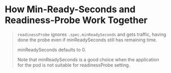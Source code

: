 # How Min-Ready-Seconds and Readiness-Probe Work Together

> `readinessProbe` ignores `.spec.minReadySeconds` and gets traffic, 
> having done the probe even if minReadySeconds still has remaining time.
> 
> minReadySeconds defaults to 0.
> 
> Note that minReadySeconds is a good choice 
> when the application for the pod is not suitable for readinessProbe setting.